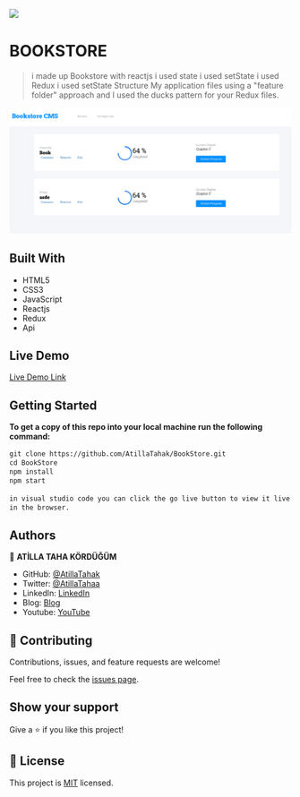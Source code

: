 ![](https://img.shields.io/badge/Microverse-blueviolet)

# BOOKSTORE

> i made up Bookstore with reactjs 
> i used state
> i used setState
> i used Redux
> i used setState
> Structure My application files using a "feature folder" approach and I used the ducks pattern for your Redux files.


![screenshot](./app_screenshot.png)


## Built With

- HTML5
- CSS3
- JavaScript
- Reactjs
- Redux
- Api

## Live Demo

[Live Demo Link](https://musing-stonebraker-0379e6.netlify.app/books)




## Getting Started

**To get a copy of this repo into your local machine run the following command:**
```
git clone https://github.com/AtillaTahak/BookStore.git
cd BookStore
npm install
npm start

in visual studio code you can click the go live button to view it live in the browser.
```




## Authors

👤 **ATİLLA TAHA KÖRDÜĞÜM**

- GitHub: [@AtillaTahak](https://github.com/AtillaTahak)
- Twitter: [@AtillaTahaa](https://twitter.com/AtillaTahaa)
- LinkedIn: [LinkedIn](https://www.linkedin.com/in/atilla-taha-kördüğüm-a93702186/)
- Blog: [Blog](atillataha.blogspot.com)
- Youtube: [YouTube](https://www.youtube.com/channel/UCmoD0x4Z9vdG2PCsI5p8FYg)





## 🤝 Contributing

Contributions, issues, and feature requests are welcome!

Feel free to check the [issues page](../../issues/).

## Show your support

Give a ⭐️ if you like this project!


## 📝 License

This project is [MIT](./MIT.md) licensed.
